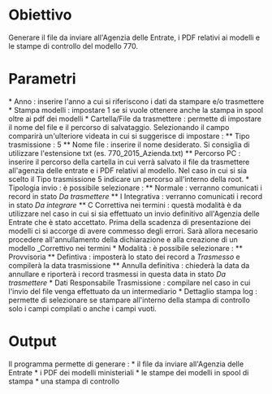 # Obiettivo

Generare il file da inviare all'Agenzia delle Entrate, i PDF relativi ai modelli e le stampe di controllo del modello 770.

# Parametri
 \* Anno :  inserire l'anno a cui si riferiscono i dati da stampare e/o trasmettere
 \* Stampa modelli :  impostare 1 se si vuole ottenere anche la stampa in spool oltre ai pdf dei modelli
 \* Cartella/File da trasmettere :  permette di impostare il nome del file e il percorso di salvataggio. Selezionando il campo comparirà un'ulteriore videata in cui si suggerisce di impostare : 
 \*\* Tipo trasmissione :  5
 \*\* Nome file :  inserire il nome desiderato. Si consiglia di utilizzare l'estensione txt (es. 770_2015_Azienda.txt)
 \*\* Percorso PC :  inserire il percorso della cartella in cui verrà salvato il file da trasmettere all'agenzia delle entrate e i PDF relativi al modello. Nel caso in cui si sia scelto il Tipo trasmissione 5 indicare un percorso all'interno della root.
 \* Tipologia invio :  è possibile selezionare : 
 \*\* Normale :  verranno comunicati i record in stato _Da trasmettere_
 \*\* I Integrativa :  verranno comunicati i record in stato _Da integrare_
 \*\* C Correttiva nei termini :  questà modalità è da utilizzare nel caso in cui si sia effettuato un invio definitivo all'Agenzia delle Entrate che è stato accettato. Prima della scadenza di presentazione dei modelli ci si accorge di avere commesso degli errori. Sarà allora necesario procedere all'annullamento della dichiarazione e alla creazione di un modello _Correttivo nei termini
 \* Modalità :  è possibile selezionare : 
 \*\* Provvisoria
 \*\* Defintiva :  imposterà lo stato dei record a _Trasmesso_ e compilerà la data trasmissione
 \*\* Annulla definitiva :  chiederà la data da annullare e riporterà i record trasmessi in questa data in stato _Da trasmettere_
 \* Dati Responsabile Trasmissione :  compilare nel caso in cui l'invio del file venga effettuato da un intermediario
 \* Dettaglio stampa log :  permette di selezionare se stampare all'interno della stampa di controllo solo i campi compilati o anche i campi vuoti.

# Output
Il programma permette di generare : 
 \* il file da inviare all'Agenzia delle Entrate
 \* i PDF dei modelli ministeriali
 \* le stampe dei modelli in spool di stampa
 \* una stampa di controllo
